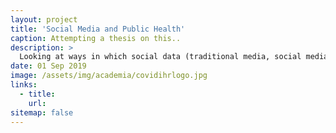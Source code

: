 ```yaml
---
layout: project
title: 'Social Media and Public Health'
caption: Attempting a thesis on this..
description: >
  Looking at ways in which social data (traditional media, social media) can supplement public health research. 
date: 01 Sep 2019
image: /assets/img/academia/covidihrlogo.jpg
links:
  - title: 
    url: 
sitemap: false
---
```

